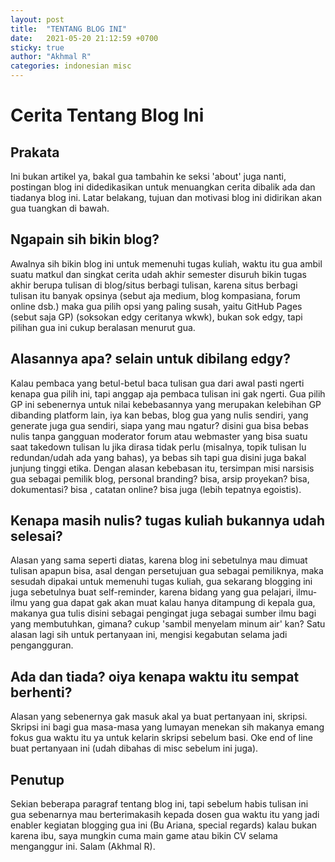 ```yaml
---
layout: post
title:  "TENTANG BLOG INI"
date:   2021-05-20 21:12:59 +0700
sticky: true
author: "Akhmal R"
categories: indonesian misc
---
```


# Cerita Tentang Blog Ini

## Prakata

Ini bukan artikel ya, bakal gua tambahin ke seksi 'about' juga nanti, postingan blog ini didedikasikan untuk menuangkan cerita dibalik ada dan tiadanya blog ini. Latar belakang, tujuan dan motivasi blog ini didirikan akan gua tuangkan di bawah.

## Ngapain sih bikin blog?

Awalnya sih bikin blog ini untuk memenuhi tugas kuliah, waktu itu gua ambil suatu matkul dan singkat cerita udah akhir semester disuruh bikin tugas akhir berupa tulisan di blog/situs berbagi tulisan, karena situs berbagi tulisan itu banyak opsinya (sebut aja medium, blog kompasiana, forum online dsb.) maka gua pilih opsi yang paling susah, yaitu GitHub Pages (sebut saja GP) (soksokan edgy ceritanya wkwk), bukan sok edgy, tapi pilihan gua ini cukup beralasan menurut gua.

## Alasannya apa? selain untuk dibilang edgy?

Kalau pembaca yang betul-betul baca tulisan gua dari awal pasti ngerti kenapa gua pilih ini, tapi anggap aja pembaca tulisan ini gak ngerti. Gua pilih GP ini sebenernya untuk nilai kebebasannya yang merupakan kelebihan GP dibanding platform lain, iya kan bebas, blog gua yang nulis sendiri, yang generate juga gua sendiri, siapa yang mau ngatur? disini gua bisa bebas nulis tanpa gangguan moderator forum atau webmaster yang bisa suatu saat takedown tulisan lu jika dirasa tidak perlu (misalnya, topik tulisan lu redundan/udah ada yang bahas), ya bebas sih tapi gua disini juga bakal junjung tinggi etika. Dengan alasan kebebasan itu, tersimpan misi narsisis gua sebagai pemilik blog, personal branding? bisa, arsip proyekan? bisa, dokumentasi? bisa , catatan online? bisa juga (lebih tepatnya egoistis).

## Kenapa masih nulis? tugas kuliah bukannya udah selesai?

Alasan yang sama seperti diatas, karena blog ini sebetulnya mau dimuat tulisan apapun bisa, asal dengan persetujuan gua sebagai pemiliknya, maka sesudah dipakai untuk memenuhi tugas kuliah, gua sekarang blogging ini juga sebetulnya buat self-reminder, karena bidang yang gua pelajari, ilmu-ilmu yang gua dapat gak akan muat kalau hanya ditampung di kepala gua, makanya gua tulis disini sebagai pengingat juga sebagai sumber ilmu bagi yang membutuhkan, gimana? cukup 'sambil menyelam minum air' kan? Satu alasan lagi sih untuk pertanyaan ini, mengisi kegabutan selama jadi pengangguran.

## Ada dan tiada? oiya kenapa waktu itu sempat berhenti?

Alasan yang sebenernya gak masuk akal ya buat pertanyaan ini, skripsi. Skripsi ini bagi gua masa-masa yang lumayan menekan sih makanya emang fokus gua waktu itu ya untuk kelarin skripsi sebelum basi. Oke end of line buat pertanyaan ini (udah dibahas di misc sebelum ini juga).

## Penutup

Sekian beberapa paragraf tentang blog ini, tapi sebelum habis tulisan ini gua sebenarnya mau berterimakasih kepada dosen gua waktu itu yang jadi enabler kegiatan blogging gua ini (Bu Ariana, special regards) kalau bukan karena ibu, saya mungkin cuma main game atau bikin CV selama menganggur ini. Salam (Akhmal R).
